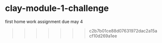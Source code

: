 
# clay-module-1-challenge
first home work assignment due may 4
>>>>>>> c2b7b01ce88d07631972dac2a15acf10d269a1ee
